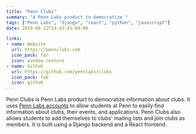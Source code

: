 ```yaml
---
title: "Penn Clubs"
summary: "A Penn Labs product to democratize "
tags: ["Penn Labs", "django", "react", "python", "javascript"]
date: 2019-08-22T14:42:41-04:00

links:
- name: Website
  url: https://pennclubs.com
  icon_pack: far
  icon: window-restore
- name: Github
  url: https://github.com/pennlabs/clubs
  icon_pack: fab
  icon: github
---
```

Penn Clubs is Penn Labs product to democratize information about clubs. It uses [Penn Labs accounts](/project/django-labs-accounts) to allow students at Penn to easily find information about clubs, their events, and applications. Penn Clubs also allows students to add themselves to clubs' mailing lists and join clubs as members. It is built using a Django backend and a React frontend.